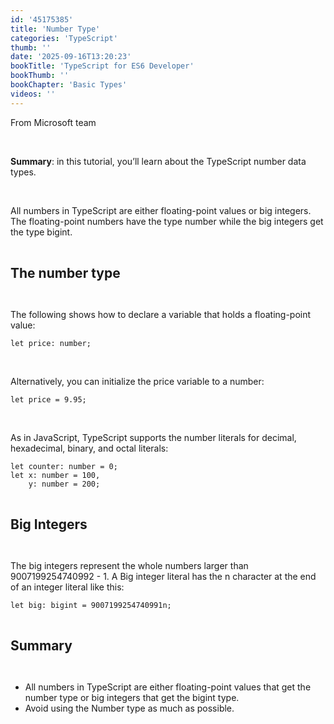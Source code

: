```yaml
---
id: '45175385'
title: 'Number Type'
categories: 'TypeScript'
thumb: ''
date: '2025-09-16T13:20:23'
bookTitle: 'TypeScript for ES6 Developer'
bookThumb: ''
bookChapter: 'Basic Types'
videos: ''
---
```

<p>From Microsoft team</p><p>&nbsp;</p><p><strong>Summary</strong>: in this tutorial, you’ll learn about the TypeScript number data types.</p><p>&nbsp;</p><p>All numbers in TypeScript are either floating-point values or big integers. The floating-point numbers have the type number while the big integers get the type bigint.</p><p>&nbsp;</p><p><span style="font-size:21px;"><strong>The number type</strong></span></p><p>&nbsp;</p><p>The following shows how to declare a variable that holds a floating-point value:</p><pre><code class="js javascript js-code">let price: number;</code></pre><p>&nbsp;</p><p>Alternatively, you can initialize the price variable to a number:</p><pre><code class="js javascript js-code">let price = 9.95;</code></pre><p>&nbsp;</p><p>As in JavaScript, TypeScript supports the number literals for decimal, hexadecimal, binary, and octal literals:</p><pre><code class="js javascript js-code">let counter: number = 0;
let x: number = 100, 
    y: number = 200;</code></pre><p>&nbsp;</p><p><span style="font-size:21px;"><strong>Big Integers</strong></span></p><p>&nbsp;</p><p>The big integers represent the whole numbers larger than 9007199254740992 - 1. A Big integer literal has the n character at the end of an integer literal like this:</p><pre><code class="js javascript js-code">let big: bigint = 9007199254740991n;</code></pre><p>&nbsp;</p><p><span style="font-size:21px;"><strong>Summary</strong></span></p><p>&nbsp;</p><ul><li>All numbers in TypeScript are either floating-point values that get the number type or big integers that get the bigint type.</li><li>Avoid using the Number type as much as possible.</li></ul>